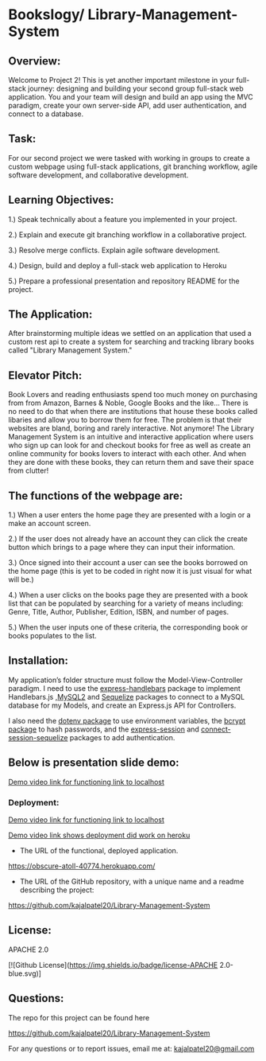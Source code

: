# Bookslogy/ Library-Management-System

## Overview:

Welcome to Project 2! This is yet another important milestone in your full-stack journey: designing and building your second group full-stack web application. You and your team will design and build an app using the MVC paradigm, create your own server-side API, add user authentication, and connect to a database.

## Task:

For our second project we were tasked with working in groups to create a custom webpage using full-stack applications, git branching workflow, agile software development, and collaborative development.

## Learning Objectives:

1.) Speak technically about a feature you implemented in your project. 

2.) Explain and execute git branching workflow in a collaborative project. 

3.) Resolve merge conflicts. Explain agile software development. 

4.) Design, build and deploy a full-stack web application to Heroku 

5.) Prepare a professional presentation and repository README for the project.
 ## The Application:

 After brainstorming multiple ideas we settled on an application that used a custom rest api to create a system for searching and tracking library books called "Library Management System." 

 ## Elevator Pitch:

 Book Lovers and reading enthusiasts spend too much money on purchasing from from Amazon, Barnes & Noble, Google Books and the like... There is no need to do that when there are institutions that house these books called libaries and allow you to borrow them for free. The problem is that their websites are bland, boring and rarely interactive. Not anymore! The Library Management System is an intuitive and interactive application where users who sign up can look for and checkout books for free as well as create an online community for books lovers to interact with each other. And when they are done with these books, they can return them and save their space from clutter!

## The functions of the webpage are:

1.) When a user enters the home page they are presented with a login or a make an account screen.

2.) If the user does not already have an account they can click the create button which brings to a page where they can input their information.

3.) Once signed into their account a user can see the books borrowed on the home page (this is yet to be coded in right now it is just visual for what will be.)

4.) When a user clicks on the books page they are presented with a book list that can be populated by searching for a variety of means including: Genre, Title, Author, Publisher, Edition, ISBN, and number of pages.

5.) When the user inputs one of these criteria, the corresponding book or books populates to the list.
 ## Installation:

My application’s folder structure must follow the Model-View-Controller paradigm. I need to use the [express-handlebars](https://www.npmjs.com/package/express-handlebars) package to implement Handlebars.js ,[MySQL2](https://www.npmjs.com/package/mysql2) and [Sequelize](https://www.npmjs.com/package/sequelize) packages to connect to a MySQL database for my Models, and create an Express.js API for Controllers.

I also need the [dotenv package](https://www.npmjs.com/package/dotenv) to use environment variables, the [bcrypt package](https://www.npmjs.com/package/bcrypt) to hash passwords, and the [express-session](https://www.npmjs.com/package/express-session) and [connect-session-sequelize](https://www.npmjs.com/package/connect-session-sequelize) packages to add authentication.

## Below is presentation slide demo:

[Demo video link for functioning link to localhost](https://docs.google.com/presentation/d/1wQdz8sbCI3icStVpewzMnppGo6kA_8V2j4JdsCafHkQ/edit?usp=sharing)

  ### Deployment: 

[Demo video link for functioning link to localhost](https://drive.google.com/file/d/1ZdBJvBcYslzUIw2LfrIPq8R5Bov_hQHL/view)

[Demo video link shows deployment did work on heroku](https://drive.google.com/file/d/11BqCQfdF9FwUpch6FrJ_P3kOn-dI6vQQ/view)

* The URL of the functional, deployed application.

https://obscure-atoll-40774.herokuapp.com/

* The URL of the GitHub repository, with a unique name and a readme describing the project: 

https://github.com/kajalpatel20/Library-Management-System

  ## License:
 APACHE 2.0

  [![Github License](https://img.shields.io/badge/license-APACHE 2.0-blue.svg)]
## Questions:

The repo for this project can be found here

https://github.com/kajalpatel20/Library-Management-System

For any questions or to report issues, email me at: kajalpatel20@gmail.com
